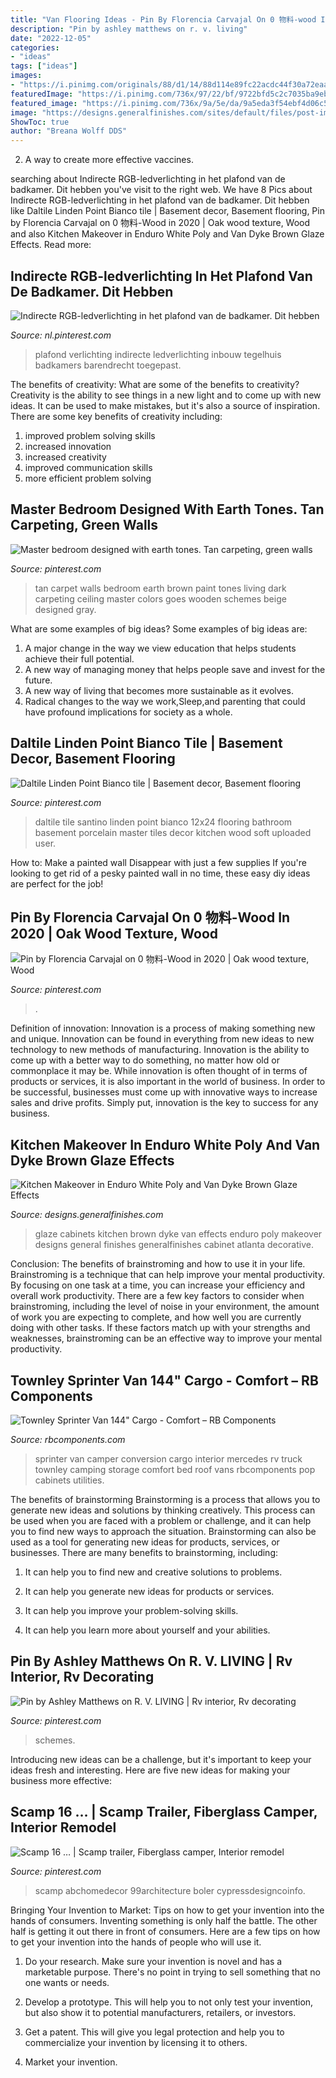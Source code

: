 ```yaml
---
title: "Van Flooring Ideas - Pin By Florencia Carvajal On 0 物料-wood In 2020"
description: "Pin by ashley matthews on r. v. living"
date: "2022-12-05"
categories:
- "ideas"
tags: ["ideas"]
images:
- "https://i.pinimg.com/originals/88/d1/14/88d114e89fc22acdc44f30a72eaa6b8d.jpg"
featuredImage: "https://i.pinimg.com/736x/97/22/bf/9722bfd5c2c7035ba9eb790431b7328c--dit-moodboard.jpg"
featured_image: "https://i.pinimg.com/736x/9a/5e/da/9a5eda3f54ebf4d06c57785fe2a3715a.jpg"
image: "https://designs.generalfinishes.com/sites/default/files/post-images/scd-kitchen-bath-upcycled-whites-tara-20151007-atlanta-decorative-finishes-kitchen-cabinets-enduro-white-poly-van-dyke-brown-glaze-effects-enduro-sanding-sealer-enduro-clear-poly-general-finishes-01.jpg"
ShowToc: true
author: "Breana Wolff DDS"
---
```



2. A way to create more effective vaccines.

	

		
searching about Indirecte RGB-ledverlichting in het plafond van de badkamer. Dit hebben you've visit to the right web. We have 8 Pics about Indirecte RGB-ledverlichting in het plafond van de badkamer. Dit hebben like Daltile Linden Point Bianco tile | Basement decor, Basement flooring, Pin by Florencia Carvajal on 0 物料-Wood in 2020 | Oak wood texture, Wood and also Kitchen Makeover in Enduro White Poly and Van Dyke Brown Glaze Effects. Read more:
		
    
## Indirecte RGB-ledverlichting In Het Plafond Van De Badkamer. Dit Hebben

<img loading=lazy src="https://i.pinimg.com/736x/97/22/bf/9722bfd5c2c7035ba9eb790431b7328c--dit-moodboard.jpg" onerror="this.onerror=null;this.src='https://tse1.mm.bing.net/th?id=OIP.XD2W2Jkn1poTfqRPD-yYlQHaLD&amp;pid=15.1';" alt="Indirecte RGB-ledverlichting in het plafond van de badkamer. Dit hebben">

_Source: nl.pinterest.com_

>plafond verlichting indirecte ledverlichting inbouw tegelhuis badkamers barendrecht toegepast. 

	

The benefits of creativity: What are some of the benefits to creativity?
Creativity is the ability to see things in a new light and to come up with new ideas. It can be used to make mistakes, but it's also a source of inspiration. There are some key benefits of creativity including: 
1. improved problem solving skills 
2. increased innovation 
3. increased creativity 
4. improved communication skills 
5. more efficient problem solving 

    
## Master Bedroom Designed With Earth Tones. Tan Carpeting, Green Walls

<img loading=lazy src="https://i.pinimg.com/736x/70/0d/78/700d7861232c0600f068f258f7829076--wooden-ceiling-fans-wooden-ceilings.jpg" onerror="this.onerror=null;this.src='https://tse1.mm.bing.net/th?id=OIP.ab5OqGMbddHBAd7PsUNqfAHaFi&amp;pid=15.1';" alt="Master bedroom designed with earth tones. Tan carpeting, green walls">

_Source: pinterest.com_

>tan carpet walls bedroom earth brown paint tones living dark carpeting ceiling master colors goes wooden schemes beige designed gray. 

	

What are some examples of big ideas?
Some examples of big ideas are: 
1. A major change in the way we view education that helps students achieve their full potential. 
2. A new way of managing money that helps people save and invest for the future. 
3. A new way of living that becomes more sustainable as it evolves. 
4. Radical changes to the way we work,Sleep,and parenting that could have profound implications for society as a whole.

    
## Daltile Linden Point Bianco Tile | Basement Decor, Basement Flooring

<img loading=lazy src="https://i.pinimg.com/736x/9a/5e/da/9a5eda3f54ebf4d06c57785fe2a3715a.jpg" onerror="this.onerror=null;this.src='https://tse2.mm.bing.net/th?id=OIP.7B58RKR4_i8gSkuf27yOYAHaHa&amp;pid=15.1';" alt="Daltile Linden Point Bianco tile | Basement decor, Basement flooring">

_Source: pinterest.com_

>daltile tile santino linden point bianco 12x24 flooring bathroom basement porcelain master tiles decor kitchen wood soft uploaded user. 

	

How to: Make a painted wall Disappear with just a few supplies
If you're looking to get rid of a pesky painted wall in no time, these easy diy ideas are perfect for the job!

    
## Pin By Florencia Carvajal On 0 物料-Wood In 2020 | Oak Wood Texture, Wood

<img loading=lazy src="https://i.pinimg.com/originals/88/d1/14/88d114e89fc22acdc44f30a72eaa6b8d.jpg" onerror="this.onerror=null;this.src='https://tse2.mm.bing.net/th?id=OIP.lKtVB-A1notvsMX_kL_cFgHaOz&amp;pid=15.1';" alt="Pin by Florencia Carvajal on 0 物料-Wood in 2020 | Oak wood texture, Wood">

_Source: pinterest.com_

>. 

	

Definition of innovation:
Innovation is a process of making something new and unique. Innovation can be found in everything from new ideas to new technology to new methods of manufacturing. Innovation is the ability to come up with a better way to do something, no matter how old or commonplace it may be.
While innovation is often thought of in terms of products or services, it is also important in the world of business. In order to be successful, businesses must come up with innovative ways to increase sales and drive profits. Simply put, innovation is the key to success for any business.

    
## Kitchen Makeover In Enduro White Poly And Van Dyke Brown Glaze Effects

<img loading=lazy src="https://designs.generalfinishes.com/sites/default/files/post-images/scd-kitchen-bath-upcycled-whites-tara-20151007-atlanta-decorative-finishes-kitchen-cabinets-enduro-white-poly-van-dyke-brown-glaze-effects-enduro-sanding-sealer-enduro-clear-poly-general-finishes-01.jpg" onerror="this.onerror=null;this.src='https://tse2.mm.bing.net/th?id=OIP.-Sd7AdZVffSjZPOQyAHaZgHaFd&amp;pid=15.1';" alt="Kitchen Makeover in Enduro White Poly and Van Dyke Brown Glaze Effects">

_Source: designs.generalfinishes.com_

>glaze cabinets kitchen brown dyke van effects enduro poly makeover designs general finishes generalfinishes cabinet atlanta decorative. 

	

Conclusion: The benefits of brainstroming and how to use it in your life.
Brainstroming is a technique that can help improve your mental productivity. By focusing on one task at a time, you can increase your efficiency and overall work productivity. There are a few key factors to consider when brainstroming, including the level of noise in your environment, the amount of work you are expecting to complete, and how well you are currently doing with other tasks. If these factors match up with your strengths and weaknesses, brainstroming can be an effective way to improve your mental productivity.

    
## Townley Sprinter Van 144&quot; Cargo - Comfort – RB Components

<img loading=lazy src="http://cdn.shopify.com/s/files/1/1908/9833/products/2444ad8dc5b9025192cd6960b015cd71_1024x1024.jpg?v=1505249015" onerror="this.onerror=null;this.src='https://tse4.mm.bing.net/th?id=OIP.P5U_AWCmMWUHgcs8QjjO3AHaLG&amp;pid=15.1';" alt="Townley Sprinter Van 144&quot; Cargo - Comfort – RB Components">

_Source: rbcomponents.com_

>sprinter van camper conversion cargo interior mercedes rv truck townley camping storage comfort bed roof vans rbcomponents pop cabinets utilities. 

	

The benefits of brainstorming
Brainstorming is a process that allows you to generate new ideas and solutions by thinking creatively. This process can be used when you are faced with a problem or challenge, and it can help you to find new ways to approach the situation. Brainstorming can also be used as a tool for generating new ideas for products, services, or businesses.
There are many benefits to brainstorming, including:

1. It can help you to find new and creative solutions to problems.

2. It can help you generate new ideas for products or services.

3. It can help you improve your problem-solving skills.

4. It can help you learn more about yourself and your abilities.

    
## Pin By Ashley Matthews On R. V. LIVING | Rv Interior, Rv Decorating

<img loading=lazy src="https://i.pinimg.com/736x/52/1c/cd/521ccdc08eaf04f05e55c1a621445ab4.jpg" onerror="this.onerror=null;this.src='https://tse3.mm.bing.net/th?id=OIP.6Kmbk36dI97kn7e251EymgHaFB&amp;pid=15.1';" alt="Pin by Ashley Matthews on R. V. LIVING | Rv interior, Rv decorating">

_Source: pinterest.com_

>schemes. 

	

Introducing new ideas can be a challenge, but it's important to keep your ideas fresh and interesting. Here are five new ideas for making your business more effective:

    
## Scamp 16 … | Scamp Trailer, Fiberglass Camper, Interior Remodel

<img loading=lazy src="https://i.pinimg.com/736x/46/f8/53/46f85332d2edd991f4c10591c61f836f.jpg" onerror="this.onerror=null;this.src='https://tse3.mm.bing.net/th?id=OIP.brgAaA0NxcRBKDg6vmA0fAHaLH&amp;pid=15.1';" alt="Scamp 16 … | Scamp trailer, Fiberglass camper, Interior remodel">

_Source: pinterest.com_

>scamp abchomedecor 99architecture boler cypressdesigncoinfo. 

	

Bringing Your Invention to Market: Tips on how to get your invention into the hands of consumers.
Inventing something is only half the battle. The other half is getting it out there in front of consumers. Here are a few tips on how to get your invention into the hands of people who will use it.
1. Do your research. Make sure your invention is novel and has a marketable purpose. There's no point in trying to sell something that no one wants or needs.

2. Develop a prototype. This will help you to not only test your invention, but also show it to potential manufacturers, retailers, or investors.

3. Get a patent. This will give you legal protection and help you to commercialize your invention by licensing it to others.

4. Market your invention.

